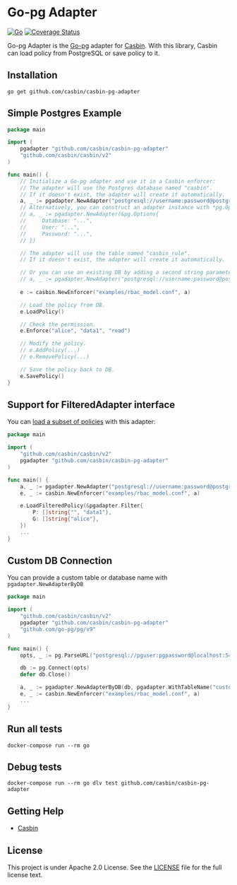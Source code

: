 # Go-pg Adapter

[![Go](https://github.com/casbin/casbin-pg-adapter/actions/workflows/ci.yml/badge.svg)](https://github.com/casbin/casbin-pg-adapter/actions/workflows/ci.yml)
[![Coverage Status](https://coveralls.io/repos/github/casbin/casbin-pg-adapter/badge.svg?branch=master)](https://coveralls.io/github/casbin/casbin-pg-adapter?branch=master)

Go-pg Adapter is the [Go-pg](https://github.com/go-pg/pg) adapter for [Casbin](https://github.com/casbin/casbin). With this library, Casbin can load policy from PostgreSQL or save policy to it.

## Installation

    go get github.com/casbin/casbin-pg-adapter

## Simple Postgres Example

```go
package main

import (
	pgadapter "github.com/casbin/casbin-pg-adapter"
	"github.com/casbin/casbin/v2"
)

func main() {
	// Initialize a Go-pg adapter and use it in a Casbin enforcer:
	// The adapter will use the Postgres database named "casbin".
	// If it doesn't exist, the adapter will create it automatically.
	a, _ := pgadapter.NewAdapter("postgresql://username:password@postgres:5432/database?sslmode=disable") // Your driver and data source.
	// Alternatively, you can construct an adapter instance with *pg.Options:
	// a, _ := pgadapter.NewAdapter(&pg.Options{
	//     Database: "...",
	//     User: "...",
	//     Password: "...",
	// })

	// The adapter will use the table named "casbin_rule".
	// If it doesn't exist, the adapter will create it automatically.

	// Or you can use an existing DB by adding a second string parameter with your database name to the NewAdapter(), like this:
	// a, _ := pgadapter.NewAdapter("postgresql://username:password@postgres:5432/database?sslmode=disable", "your_database_name") 
	
	e := casbin.NewEnforcer("examples/rbac_model.conf", a)

	// Load the policy from DB.
	e.LoadPolicy()

	// Check the permission.
	e.Enforce("alice", "data1", "read")

	// Modify the policy.
	// e.AddPolicy(...)
	// e.RemovePolicy(...)

	// Save the policy back to DB.
	e.SavePolicy()
}
```

## Support for FilteredAdapter interface

You can [load a subset of policies](https://casbin.org/docs/policy-subset-loading) with this adapter:

```go
package main

import (
	"github.com/casbin/casbin/v2"
	pgadapter "github.com/casbin/casbin-pg-adapter"
)

func main() {
	a, _ := pgadapter.NewAdapter("postgresql://username:password@postgres:5432/database?sslmode=disable")
	e, _ := casbin.NewEnforcer("examples/rbac_model.conf", a)

	e.LoadFilteredPolicy(&pgadapter.Filter{
		P: []string{"", "data1"},
		G: []string{"alice"},
	})
	...
}
```

## Custom DB Connection

You can provide a custom table or database name with `pgadapter.NewAdapterByDB`

```go
package main

import (
	"github.com/casbin/casbin/v2"
	pgadapter "github.com/casbin/casbin-pg-adapter"
	"github.com/go-pg/pg/v9"
)

func main() {
	opts, _ := pg.ParseURL("postgresql://pguser:pgpassword@localhost:5432/pgdb?sslmode=disable")

	db := pg.Connect(opts)
	defer db.Close()

	a, _ := pgadapter.NewAdapterByDB(db, pgadapter.WithTableName("custom_table"))
	e, _ := casbin.NewEnforcer("examples/rbac_model.conf", a)
    ...
}
```

## Run all tests

    docker-compose run --rm go

## Debug tests

    docker-compose run --rm go dlv test github.com/casbin/casbin-pg-adapter

## Getting Help

-   [Casbin](https://github.com/casbin/casbin)

## License

This project is under Apache 2.0 License. See the [LICENSE](LICENSE) file for the full license text.
